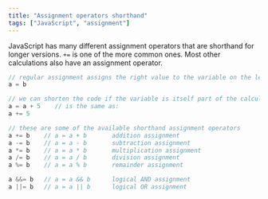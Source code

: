 ```yaml
---
title: "Assignment operators shorthand"
tags: ["JavaScript", "assignment"]
---
```

JavaScript has many different assignment operators that are shorthand for longer versions. `+=` is one of the more common ones. Most other calculations also have an assignment operator.

```js
// regular assignment assigns the right value to the variable on the left
a = b

// we can shorten the code if the variable is itself part of the calculation
a = a + 5    // is the same as:
a += 5

// these are some of the available shorthand assignment operators
a += b    // a = a + b       addition assignment
a -= b    // a = a - b       subtraction assignment
a *= b    // a = a * b       multiplication assignment
a /= b    // a = a / b       division assignment
a %= b    // a = a % b       remainder assignment

a &&= b   // a = a && b      logical AND assignment
a ||= b   // a = a || b      logical OR assignment
```
